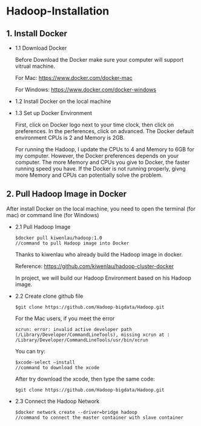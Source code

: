 # Hadoop-Installation

## 1. Install Docker

* 1.1 Download Docker 
	
	Before Download the Docker make sure your computer will support vitrual machine.

	For Mac: https://www.docker.com/docker-mac
	
	For Windows: https://www.docker.com/docker-windows
	
	
* 1.2 Install Docker on the local machine
	
* 1.3 Set up Docker Environment
	
	First, click on Docker logo next to your time clock, then click on preferences.
	In the perferences, click on advanced. The Docker default environment CPUs is 2 and Memory is 2GB.
	
	For running the Hadoop, I update the CPUs to 4 and Memory to 6GB for my computer.
	However, the Docker preferences depends on your computer.
	The more Memory and CPUs you give to Docker, the faster running speed you have. If the Docker is not running properly, 		givng more Memory and CPUs can potentially solve the problem.
	
## 2. Pull Hadoop Image in Docker

After install Docker on the local machine, you need to open the terminal (for mac) or command line (for Windows)
	
* 2.1 Pull Hadoop Image
	
	```
	$docker pull kiwenlau/hadoop:1.0
	//command to pull Hadoop image into Docker
	```
	Thanks to kiwenlau who already build the Hadoop image in docker.
	
	Reference: https://github.com/kiwenlau/hadoop-cluster-docker
	
	In project, we will build our Hadoop Environment based on his Hadoop image. 
	
* 2.2 Create clone github file
	
	```
	$git clone https://github.com/Hadoop-bigdata/Hadoop.git
	```
	For the Mac users, if you meet the error
	```
	xcrun: error: invalid active developer path (/Library/Developer/CommandLineTools), missing xcrun at : /Library/Developer/CommandLineTools/usr/bin/xcrun
	```
	You can try:
	```
	$xcode-select –install
	//command to download the xcode
	```
	After try download the xcode, then type the same code:
	```
	$git clone https://github.com/Hadoop-bigdata/Hadoop.git
 	```
	
* 2.3 Connect the Hadoop Network

	```
	$docker network create --driver=bridge hadoop
 	//command to connect the master container with slave container
	```
